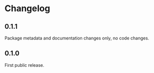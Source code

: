 # Changelog

## 0.1.1

Package metadata and documentation changes only, no code changes.

## 0.1.0

First public release.
